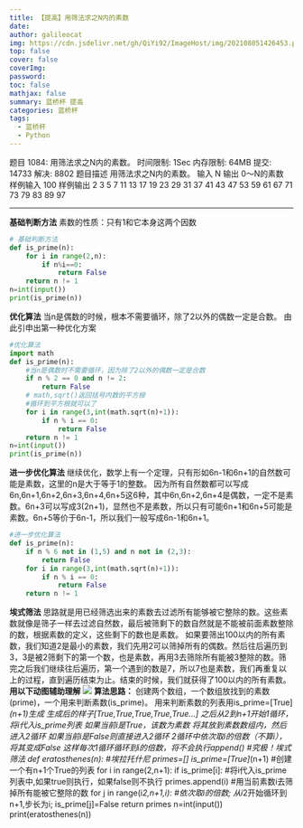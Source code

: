 ```yaml
---
title: 【提高】用筛法求之N内的素数
date: 
author: galileocat
img: https://cdn.jsdelivr.net/gh/QiYi92/ImageHost/img/202108051426453.png
top: false
cover: false
coverImg: 
password: 
toc: false
mathjax: false
summary: 蓝桥杯 提高
categories: 蓝桥杯
tags:
  - 蓝桥杯
  - Python
---
```


题目 1084: 用筛法求之N内的素数。
时间限制: 1Sec 内存限制: 64MB 提交: 14733 解决: 8802
题目描述
用筛法求之N内的素数。
输入
N
输出
0～N的素数
样例输入
100
样例输出
2
3
5
7
11
13
17
19
23
29
31
37
41
43
47
53
59
61
67
71
73
79
83
89
97

---

**基础判断方法**
素数的性质：只有1和它本身这两个因数
```python
# 基础判断方法
def is_prime(n):
    for i in range(2,n):
        if n%i==0:
            return False
    return n != 1
n=int(input())
print(is_prime(n))

```

**优化算法**
当n是偶数的时候，根本不需要循环，除了2以外的偶数一定是合数。
由此引申出第一种优化方案
```python
#优化算法
import math
def is_prime(n):
    #当n是偶数时不需要循环，因为除了2以外的偶数一定是合数
    if n % 2 == 0 and n != 2:
        return False
    # math,sqrt()返回括号内数的平方根
    #循环到平方根就可以了
    for i in range(3,int(math.sqrt(n)+1)):
        if n % i == 0:
            return False
    return n != 1
n=int(input())
print(is_prime(n))
```
**进一步优化算法**
继续优化，数学上有一个定理，只有形如6n-1和6n+1的自然数可能是素数，这里的n是大于等于1的整数。
因为所有自然数都可以写成6n,6n+1,6n+2,6n+3,6n+4,6n+5这6种，其中6n,6n+2,6n+4是偶数，一定不是素数。6n+3可以写成3(2n+1)，显然也不是素数，所以只有可能6n+1和6n+5可能是素数。6n+5等价于6n-1，所以我们一般写成6n-1和6n+1。
```python
#进一步优化算法
def is_prime(n):
    if n % 6 not in (1,5) and n not in (2,3):
        return False
    for i in range(3,int(math.sqrt(n)+1)):
        if n % i == 0:
            return False
    return n != 1
```
**埃式筛法**
思路就是用已经筛选出来的素数去过滤所有能够被它整除的数。这些素数就像是筛子一样去过滤自然数，最后被筛剩下的数自然就是不能被前面素数整除的数，根据素数的定义，这些剩下的数也是素数。
如果要筛出100以内的所有素数，我们知道2是最小的素数，我们先用2可以筛掉所有的偶数。然后往后遍历到3，3是被2筛剩下的第一个数，也是素数，再用3去筛除所有能被3整除的数。筛完之后我们继续往后遍历，第一个遇到的数是7，所以7也是素数，我们再重复以上的过程，直到遍历结束为止。结束的时候，我们就获得了100以内的所有素数。
**用以下动图辅助理解**
![](https://cdn.jsdelivr.net/gh/QiYi92/ImageHost/img/202108070217328.gif)
**算法思路：**
创建两个数组，一个数组放找到的素数(prime)，一个用来判断素数(is_prime)。
用来判断素数的列表用is_prime=[True]*(n+1)生成
生成后的样子[True,True,True,True,True...]
之后从2到n+1开始1循环，将i代入is_prime列表
如果当前i是True，该数为素数
将其放到素数数组内，然后进入2循环
如果当前i是False则直接进入2循环
2循环中依次取i的倍数（不算i），将其变成False
这样每次1循环循环到i的倍数，将不会执行append()
#究极！埃式筛法
def eratosthenes(n): #埃拉托什尼
    primes=[]
    is_prime=[True]*(n+1) #创建一个有n+1个True的列表
    for i in range(2,n+1):
        if is_prime[i]: #将i代入is_prime列表中,如果true则执行，如果false则不执行
            primes.append(i)
            #用当前素数i去筛掉所有能被它整除的数
            for j in range(i*2,n+1,i): #依次取i的倍数; 从i*2开始循环到n+1,步长为i;
                is_prime[j]=False
    return primes
n=int(input())
print(eratosthenes(n))